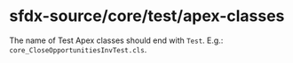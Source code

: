 # sfdx-source/core/test/apex-classes

The name of Test Apex classes should end with `Test`. E.g.: `core_CloseOpportunitiesInvTest.cls`.
